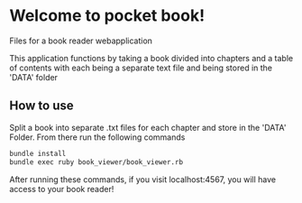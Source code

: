 # Welcome to pocket book!

Files for a book reader webapplication

This application functions by taking a book divided into chapters and a table of contents with each being a separate text file and being stored in the 'DATA' folder

## How to use

Split a book into separate .txt files for each chapter and store in the 'DATA' Folder.
From there run the following commands

```bash
bundle install
bundle exec ruby book_viewer/book_viewer.rb
```

After running these commands, if you visit localhost:4567, you will have access to your book reader!
